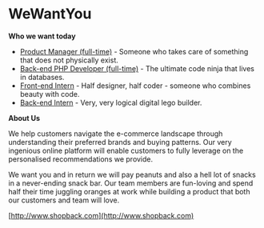 WeWantYou
=========

**Who we want today**
* [Product Manager (full-time)](https://github.com/shopback/WeWantYou/blob/master/ProductManager.md "We are hiring a Product Manager!") - Someone who takes care of something that does not physically exist.
* [Back-end PHP Developer (full-time)](https://github.com/shopback/WeWantYou/blob/master/BackendPHPDeveloper.md "We are hiring a Back-end Developer!") - The ultimate code ninja that lives in databases.
* [Front-end Intern](https://github.com/shopback/WeWantYou/blob/master/FrontendIntern.md "We are hiring a Front-end Intern!") - Half designer, half coder - someone who combines beauty with code.
* [Back-end Intern](https://github.com/shopback/WeWantYou/blob/master/BackendIntern.md "We are hiring a Back-end Intern!") - Very, very logical digital lego builder.

**About Us**

We help customers navigate the e-commerce landscape through understanding their preferred brands and buying patterns. Our very ingenious online platform will enable customers to fully leverage on the personalised recommendations we provide.

We want you and in return we will pay peanuts and also a hell lot of snacks in a never-ending snack bar. Our team members are fun-loving and spend half their time juggling oranges at work while building a product that both our customers and team will love.

[http://www.shopback.com](http://www.shopback.com)
